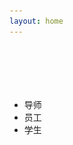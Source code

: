 ```yaml
---
layout: home
---
```

<!--index.md-->

 <img  src="./favicon.jpg" border="0" style="display:none;"/>
<div class="container head" style="height:70px;">
</div>
<link href="./css/dialog.css" rel="stylesheet">

<div class="container">
	<input type="hidden" id="people_json" value='{"tutor":[{"id":"1","name":"李凤华","img":"./images/lifenghua.jpg","introduce":"李凤华，男，1966年3月出生，中国科学院信息工程研究所研究员、博士生导师，曾为北京电子科技学院教授、西安电子科技大学通信工程学院兼职教授、博士生导师，中国科学院“百人计划”学者。","span_id":"span_1"},{"id":"2","name":"牛犇","img":"./images/niuben.jpg","introduce":"牛犇，助理研究员，主要研究方向网络安全、信息保护。获国家留学基金委资助赴美国宾夕法尼亚州立大学访问交流两年，担任ICC 2015隐私保护技术分会主席；申请发明专利4项，在INFOCOM等国际会议或期刊上发表学术论文20余篇。","span_id":"span_2"},{"id":"3","name":"郭云川","img":"./images/guoyunchuan.jpg","introduce":"待补充","span_id":"span_3"},{"id":"4","name":"王竹","img":"./images/wangzhu.jpg","introduce":"王竹，工学博士，硕士生导师。主持国家自然科学基金一项，所级密码专项两项，先后参与国家科技支撑计划，国家863重大专项，中科院先导专项等课题的研究工作，发表论文20余篇。主要研究方向为密码理论与技术。","span_id":"span_4"}],"worker":[{"id":"1","name":"耿魁","img":"./images/gengkui.jpg","introduce":"耿魁，助理研究员，主要从事网络安全、密码系统等方面研究，作为核心成员参与国家重点研发计划、863计划、国家自然科学基金、国家发改委信息安全专项等项目10余项；在Chinese Journal of Electronics、通信学报、IEEE TCC等期刊或国际会议发表SCI/EI检索论文11篇；申请国家/国防发明专利8项；获得省部级一等奖1项、二等奖1项。","span_id":"span_1"},{"id":"2","name":"张巧夺","img":"./images/zhangqiaoduo.jpg","introduce":"张巧夺，女，1990年6月出生，中国科学院信息工程研究所助理工程师，研究方向网络安全管控技术及相关理论。","span_id":"span_2"},{"id":"3","name":"张玲翠","img":"./images/zhanglingcui.jpg","introduce":"张玲翠，1986年9月生，本科毕业于东北大学信息安全专业，硕士毕业于北京邮电大学计算机专业，中科院信工所在职博士，2013年入职中科院信息工程研究所，现为工程师二级，参与十二五863计划项目、BMJ项目，参与十三五重点研发计划项目，主要研究网络安全、信息保护。","span_id":"span_3"},{"id":"4","name":"周曙光","img":"./images/zhoushuguang.jpg","introduce":"待补充","span_id":"span_4"},{"id":"5","name":"王震","img":"./images/wangzhen.jpg","introduce":"王震，中科院信息工程研究所博士后，杭州电子科技大学副研究员，硕士生导师。分别于2007、2009、2016年在大连理工大学获得学士、硕士、博士学位。曾为大连理工大学助理工程师、工程师、新加坡南洋理工大学Research Associate。主持国家自然科学基金1项、浙江省自然科学基金1项。 研究兴趣包括:博弈论、网络科学、信誉系统、隐私保护和访问控制。发表论文40余篇。","span_id":"span_5"}],"student":[{"id":"1","name":"寇文龙","tutor":"李凤华研究员","img":"./images/kouwenlong.jpg","introduce":"寇文龙，男，1990年生，信息安全专业在读博士，熟练使用C、Shell脚本，熟悉Linux，热衷于探索操作系统的真相。","span_id":"span_1"},{"id":"2","name":"华佳烽","tutor":"李凤华研究员","img":"./images/huajiafeng.jpg","introduce":"华佳烽，西安电子科技大学密码学专业在读博士生，研究方向为隐私保护，主要聚焦于在线预诊断系统和远程医疗监测系统中的隐私泄露问题。","span_id":"span_2"},{"id":"3","name":"孙哲","tutor":"李凤华研究员","img":"./images/sunzhe.jpg","introduce":"孙哲，男，安徽安庆人，14级信息安全专业在读博士。研究方向隐私保护，爱好阅读、游泳。","span_id":"span_3"},{"id":"4","name":"陈黎丽","tutor":"李凤华研究员","img":"./images/chenlili.jpg","introduce":"陈黎丽，女，山东人，密码学专业在读博士生。本科毕业于南京信息工程大学，硕士毕业于兰州理工大学。目前主要进行采集策略方案的研究，对C语言有一定的了解。工作之余，热爱播音主持，喜欢瑜伽，游泳等运动。","span_id":"span_4"},{"id":"5","name":"王新宇","tutor":"李凤华研究员","img":"./images/wangxinyu.jpg","introduce":"王新宇，计算机专业系统与结构专业在读博士生，方向为隐私保护。主要研究移动客户端中用户隐私泄露问题。热爱编程，专注软件架构和面向对象语言理论。熟练使用各种编程IDE平台以及快捷键。常用C/C++、JAVA、Python语言开发。","span_id":"span_5"},{"id":"6","name":"李子孚","tutor":"李凤华研究员","img":"./images/lizifu.jpg","introduce":"李子孚，2014级硕士（2016级转博），访问控制方向，熟悉C、网络编程，java处于起步中~爱好养花、游泳、乒乓、轮滑。人生信条：仰望星空， 脚踏实地。","span_id":"span_6"},{"id":"27","name":"房梁","tutor":"方滨兴","img":"./images/fangliang.jpg","introduce":"山西太原人士，北京邮电大学2013级博士，研究方向是访问控制，马上要毕业加入NSP啦~~平时呢喜欢打打篮球，看看历史书~~","span_id":"span_27"},{"id":"7","name":"李勇俊","tutor":"李凤华研究员","img":"./images/liyongjun.jpg","introduce":"李勇俊，浙江丽水人，信工所2014级硕博连读研究生。个人理念：在纷繁复杂中保持内心的坚定、 笃实与从容， 始终做自己的主人。","span_id":"span_7"},{"id":"8","name":"刘子文","tutor":"郭云川副研究员","img":"./images/liuziwen.jpg","introduce":"刘子文，男，湖北咸宁人，2015级信息工程研究所计算机技术硕士，使用的编程语言是C语言，有一定的学习能力，喜欢的运动是羽毛球。","span_id":"span_8"},{"id":"9","name":"田博修","tutor":"李凤华研究员","img":"./images/tianboxiu.jpg","introduce":"田博修，研究生三年级，湖北荆州人。平时热爱游泳、篮球等运动，喜爱读书。熟练使用Java、Scala，有分布式计算、后台开发、多线程、异步I/O编程、数据挖掘和分析经验。","span_id":"span_9"},{"id":"5","name":"吕梦凡","tutor":"李凤华研究员","img":"./images/lvmengfan.jpg","introduce":"吕梦凡，福建宁德人，信息工程研究所2015级硕士研究生。熟悉使用Linux／C语言，研究内容为计算机网络相关方向。","span_id":"span_5"},{"id":"10","name":"陈鹏翔","tutor":"郭云川副研究员","img":"./images/chenpengxiang.jpg","introduce":"陈鹏翔，湖北人，16级专业硕士。爱好运动，旅游。比较熟悉java语言，对redis，以及spring，netty等开源框架比较感兴趣。","span_id":"span_10"},{"id":"11","name":"李凌","tutor":"李凤华研究员","img":"./images/liling.jpg","introduce":"李凌，湖南浏阳人，信息工程研究所五室NSP 2016级小硕士一枚。熟悉Linux C/C++。工作学习之余，爱好游泳、羽毛球等运动。","span_id":"span_11"},{"id":"12","name":"杨正坤","tutor":"郭云川副研究员","img":"./images/yangzhengkun.jpg","introduce":"杨正坤，热衷于ML/DL的amateur一枚，偏爱Python/C++，来自于美丽的火锅之城--重庆。钟爱的学习准则是--不偷懒，善独思。","span_id":"span_12"},{"id":"13","name":"李丁焱","tutor":"李凤华研究员","img":"./images/lidingyan.jpg","introduce":"李丁焱，山西临汾人，本科毕业于中央财经大学，16级学术硕士，踏实肯干，为人随和，希望未来的两年里能在李老师和各位老师以及师兄师姐们的悉心指导下，在科研和工程领域都能取得较大的进步。","span_id":"span_13"},{"id":"14","name":"金伟","tutor":"李凤华研究员","img":"./images/jinwei.jpg","introduce":"金伟，生源地为北京。目前是NSP组研二在读学生，本科是中央财经大学信息安全专业，于2016年大四进入NSP组，在工程组进行工程锻炼，在访问控制组结合理论进行研究，很喜欢组里努力向上的氛围。在今后，愿踏踏实实打好工程基础、提升论文水平，为组里做贡献、为自己积累实力，增强优势、填补短板。我喜欢舞蹈和运动，可以用在科研之余调节好自己，需要时娱乐大家，性格活泼开朗，认真负责，集体荣誉感强。","span_id":"span_14"},{"id":"15","name":"王瀚仪","tutor":"李凤华研究员","img":"./images/wanghanyi.jpg","introduce":"王瀚仪，2016级直博生，开朗活泼的正能量选手，NSP团队的理论组成员，主要方向为位置隐私保护，兼顾组内的出国报销等事宜；热爱唱歌跳舞运动，希望自己能够在博士期间科研、生活双丰收！","span_id":"span_15"},{"id":"16","name":"黄文博","tutor":"李凤华研究员","img":"./images/huangwenbo.jpg","introduce":"我来自山西太原，西安电子科技大学2016级计算机科学与技术专业在读硕士研究所，本科为燕山大学计算机科学与技术专业。目前在所里作为客座学生就读（2017年9月2日起）。对c++和c比较熟悉，喜欢数学和计算机。","span_id":"span_16"},{"id":"17","name":"陈佩","tutor":"李凤华研究员","img":"./images/chenpei.jpg","introduce":"陈佩，生于1993年，本科毕业自上海大学。平时业余时间多琢磨代码，喜欢看武侠小说和编程书籍。熟悉C/C++、Python、Java等常见语言，它们是我手中的刀和剑。","span_id":"span_17"},{"id":"18","name":"贺坤","tutor":"王竹副研究员","img":"./images/hekun.jpg","introduce":"贺坤，2017级硕士，，平时对linux c较为熟悉，组内做过天地一体化中的采集系统的相关工作。来自于安徽省安庆市。平时爱好运动，喜欢篮球、乒乓球、羽毛球等球类运动。","span_id":"span_18"},{"id":"19","name":"张晗","tutor":"郭云川副研究员","img":"./images/zhanghan.jpg","introduce":"张晗，安徽淮北人，毕业于四川大学，信息工程研究所五室硕士一年级在读，在组里实习期间参与了一些工程任务。喜欢旅游、运动。","span_id":"span_19"},{"id":"20","name":"尹沛捷","tutor":"李凤华研究员","img":"./images/yinpeijie.jpg","introduce":"尹沛捷，女，1995年3月生，陕西汉中人。2017年9月加入NSP。爱好广泛，钟爱体育运动，热别是羽毛球、篮球。","span_id":"span_20"},{"id":"21","name":"杨志东","tutor":"李凤华研究员","img":"./images/yangzhidong.jpg","introduce":"2017级计算机技术专业硕士，来自于辽宁锦州，毕业于哈尔滨工业大学(威海)，为人随和，求知欲强，喜欢运动，酷爱篮球。","span_id":"span_21"},{"id":"22","name":"诸天逸","tutor":"李凤华研究员","img":"./images/zhutianyi.jpg","introduce":"诸天逸，男，江苏无锡人，毕业于南京信息工程大学，现就读于中国科学院信息工程研究所，网络空间安全专业直博一年级。","span_id":"span_22"},{"id":"23","name":"袁青云","tutor":"王竹副研究员","img":"./images/yuanqingyun.jpg","introduce":"袁青云，男，湖北孝感人，2017级信息工程研究所信号与信息处理硕士，使用C语言、matlab编程，平时喜欢健身，看喜剧节目。","span_id":"span_23"},{"id":"24","name":"曹晓刚","tutor":"李凤华研究员","img":"./images/caoxiaogang.jpg","introduce":"曹晓刚，客座本科生，准NSPer，爱好打篮球，写文章，喜欢科比，喜欢他不服输的曼巴精神。喜欢随便写点东西，想起什么就写什么，也没啥流派，单纯的喜欢。喜欢猫狗等小动物。","span_id":"span_24"},{"id":"25","name":"李根","tutor":"郭云川副研究员","img":"./images/ligen.jpg","introduce":"我来自湖北鄂州，信息安全专业大四在读，目前在所里作为客座学生就读。对java和c比较熟悉，喜欢敲代码的感觉。作为有着一颗文艺心的理工男，除了唱歌没啥爱好。","span_id":"span_25"},{"id":"26","name":"童红明","tutor":"李凤华研究员","img":"./images/tonghongming.jpg","introduce":"童红明，湖北省赤壁市人，本科毕业于西安电子科技大学计算机科学与技术专业，现为西电计算机科学与技术专业研二硕士，信工所客座学生，热衷于移动端与前端开发，在NSP组内负责天地一体化管控平台前端开发。","span_id":"span_26"}]}' />
	<div class="row-xs-12" >
        <div class="col-xs-3 col-sm-3" > 
		<ul>
            <li class="list-group-item"><span id="tutor_c" style="cursor:pointer">导师</span></li>
            <li class="list-group-item"><span id="worker_c" style="cursor:pointer">员工</span></li>
            <li class="list-group-item"><span id="student_c" style="cursor:pointer">学生</span></li>
        </ul>
        </div>
        <div class="col-xs-9 col-sm-9">
			<table class="table">
				<caption id="caption"></caption>
				<tbody id="tbody">
				</tbody>
			</table>
        </div>
    </div>
</div>


<div class="dialog dialog_add" style="display: hidden;">
	<section class="dial_close"></section>
	<div id="img" style="text-align:center;margin-top:10px;"></div>
	<div id="name" style="text-align:center;margin-top:10px;"></div>
	<div id="student" style="text-align:center;margin-top:10px;"></div>
	<div id="tutor" style="text-align:center;margin-top:10px;"></div>
	<div id="introduce" style="margin-top:10px;margin-left:10px;margin-right:10px;"></div>
</div>
<script type="text/javascript">
	function f(str){
		if(str=="tutor")
			w = $("#caption")[0].innerHTML='导师';
		else if(str=="worker")
			w = $("#caption")[0].innerHTML='员工';
		else if(str=="student")
			w = $("#caption")[0].innerHTML='学生';
		w = $("#caption").width();
		$("#tbody")[0].innerHTML="";
		//列数
		var col_count = parseInt(w/80);
		var a = eval('(' + $("#people_json")[0].value + ')');
		var tutor_count = a[str].length
		//行数
		var row_count = parseInt(tutor_count/col_count+1);
		for(i=0;i<row_count;i++){
			var row = document.createElement('tr'); //创建行 
			for(j=0;j<col_count;j++){
				if(i*col_count+j>=tutor_count){
					break;
				}else{
					var idCell = document.createElement('td');
					idCell.innerHTML = "<span class='span_c' id="+a[str][i*col_count+j]['span_id']+" style='cursor:pointer;'>"+a[str][i*col_count+j]['name']+"</span>"; //填充数据 
					row.appendChild(idCell); 
				}
			}
			tbody.appendChild(row);
		}
		$(".span_c").click(function(){
			var id = $(this)[0].id;
			var a = eval('(' + $("#people_json")[0].value + ')');
			var str;
			if($("#caption")[0].innerHTML=='导师')
				str="tutor";
			else if($("#caption")[0].innerHTML=='员工')
				str="worker";
			else if($("#caption")[0].innerHTML=='学生')
				str="student";
			for(i=0;i<a[str].length;i++){
				if(a[str][i]['span_id']==id){
					var obj=a[str][i];
					break;
				}
			}
			$(".dialog").show(100,function(){
				$(".dialog").addClass("dialog_add");
				$(".dial_close").addClass("dial_close_add");
				$(".dial_area").focus();
				$(".dial_close").removeClass("dial_close_add");
				$("#img")[0].innerHTML='<img src='+obj['img']+' style="margin:0;auto;width:145px;height:200px;">';
				$("#tutor")[0].innerHTML='';
				$("#student")[0].innerHTML='';
				$("#name")[0].innerHTML='<h2 style="margin:0;auto;">'+obj['name']+'</h2>';
				if(str=='tutor'){
					if(obj["student"] != undefined)
						$("#student")[0].innerHTML='<h3 style="margin:0;auto;">学生：'+obj['student']+'</h3>';
				}else if(str=='student'){
					if(obj["tutor"] != undefined )
					$("#tutor")[0].innerHTML='<h3 style="margin:0;auto;">导师：'+obj['tutor']+'</h3>';
				}
				$("#introduce")[0].innerHTML=obj['introduce'];
			});
		});
		$(".dial_close").click(function(){
				$("#introduce")[0].innerHTML='';
			$(this).addClass("dial_close_add");
			$(".dialog").delay(100).hide(400,function(){
				$(".dialog").removeClass("dialog_add");
				$(".dial_close").addClass("dial_close_add");
			});
		});
	}

	function tutor(){
		f('tutor');
	}
	function worker(){
		f('worker');
	}
	function student(){
		f('student');
	}
	$("#tutor_c").click(tutor);
	$("#worker_c").click(worker);
	$("#student_c").click(student);
	
	$(document).ready(function(){
		tutor();
		$(window).resize(function(){
			if($("#caption")[0].innerHTML=='导师')
				tutor()
			else if($("#caption")[0].innerHTML=='员工')
				worker()
			else if($("#caption")[0].innerHTML=='学生')
				student();
			
		});
	});
</script>

<!--End index.html-->
